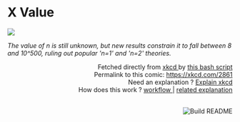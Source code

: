 # <b>X Value</b>

[![](https://imgs.xkcd.com/comics/x_value.png)](https://xkcd.com/2861)

<i>The value of n is still unknown, but new results constrain it to fall between 8 and 10^500, ruling out popular &#39;n=1&#39; and &#39;n=2&#39; theories.</i>

<div align="right">
  Fetched directly from
  <a href="https://xkcd.com">
    xkcd
  </a>
  by
  <a href="https://github.com/Vanille-N/Vanille-N/blob/master/fetch">
    this bash script
  </a>
</div>
<div align="right">
  Permalink to this comic:
  <a href="https://xkcd.com/2861">
    https://xkcd.com/2861
  </a>
</div>
<div align="right">
  Need an explanation ?
  <a href="https://www.explainxkcd.com/wiki/index.php/2861">
    Explain xkcd
  </a>
</div>
<div align="right">
  How does this work ?
  <a href="https://github.com/Vanille-N/Vanille-N/blob/master/.github/workflows/build.yml">
    workflow
  </a>
  |
  <a href="https://simonwillison.net/2020/Jul/10/self-updating-profile-readme/">
    related explanation
  </a>
</div><br>

<a href="https://github.com/Vanille-N/Vanille-N/actions"><img src="https://github.com/Vanille-N/Vanille-N/workflows/Build%20README/badge.svg" align="right" alt="Build README"></a>
